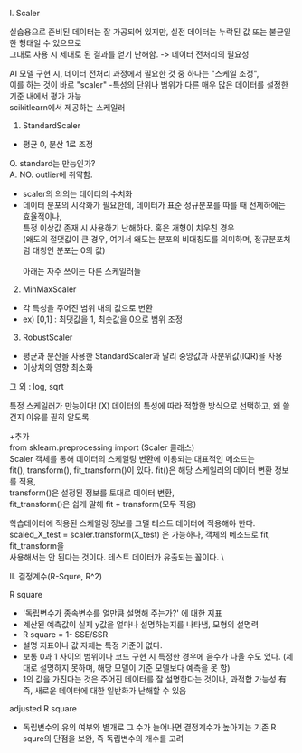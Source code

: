 I. Scaler

실습용으로 준비된 데이터는 잘 가공되어 있지만, 실전 데이터는 누락된 값 또는 불균일한 형태일 수 있으므로 \
그대로 사용 시 제대로 된 결과를 얻기 난해함. -> 데이터 전처리의 필요성

AI 모델 구현 시, 데이터 전처리 과정에서 필요한 것 중 하나는 "스케일 조정", \
이를 하는 것이 바로 "scaler"
-특성의 단위나 범위가 다른 매우 많은 데이터를 설정한 기준 내에서 평가 가능
\
scikitlearn에서 제공하는 스케일러

1. StandardScaler
- 평균 0, 분산 1로 조정

Q. standard는 만능인가? \
A.  NO. outlier에 취약함. 
- scaler의 의의는 데이터의 수치화 
- 데이터 분포의 시각화가 필요한데, 데이터가 표준 정규분포를 따를 때 전제하에는 효율적이나, \
특정 이상값 존재 시 사용하기 난해하다. 
혹은 개형이 치우친 경우 \
(왜도의 절댓값이 큰 경우, 여기서 왜도는 분포의 비대칭도를 의미하며, 정규분포처럼 대칭인 분포는 0의 값) \
\
아래는 자주 쓰이는 다른 스케일러들

2. MinMaxScaler
- 각 특성을 주어진 범위 내의 값으로 변환
- ex) [0,1] : 최댓값을 1, 최솟값을 0으로 범위 조정

3. RobustScaler
- 평균과 분산을 사용한 StandardScaler과 달리 중앙값과 사분위값(IQR)을 사용
- 이상치의 영향 최소화

그 외 : log, sqrt

특정 스케일러가 만능이다! (X)
데이터의 특성에 따라 적합한 방식으로 선택하고, 왜 쓸 건지 이유를 필히 알도록.


+추가 \
from sklearn.preprocessing import (Scaler 클래스) \
Scaler 객체를 통해 데이터의 스케일링 변환에 이용되는 대표적인 메소드는 \
fit(), transform(), fit_transform()이 있다.
fit()은 해당 스케일러의 데이터 변환 정보를 적용, \
transform()은 설정된 정보를 토대로 데이터 변환, \
fit_transform()은 쉽게 말해 fit + transform(모두 적용)

학습데이터에 적용된 스케일링 정보를 그댈 테스트 데이터에 적용해야 한다. \
scaled_X_test = scaler.transform(X_test) 은 가능하나, 객체의 메소드로 fit, fit_transform을 \
사용해서는 안 된다는 것이다. 테스트 데이터가 유출되는 꼴이다. \


II. 결정계수(R-Squre, R^2)

R square
- '독립변수가 종속변수를 얼만큼 설명해 주는가?' 에 대한 지표
- 계산된 예측값이 실제 y값을 얼마나 설명하는지를 나타냄, 모형의 설명력 
-  R square = 1- SSE/SSR 
- 설명 지표이나 값 자체는 특정 기준이 없다.
- 보통 0과 1 사이의 범위이나 코드 구현 시 특정한 경우에 음수가 나올 수도 있다.
(제대로 설명하지 못하며, 해당 모델이 기준 모델보다 예측을 못 함) 
- 1의 값을 가진다는 것은 주어진 데이터를 잘 설명한다는 것이나, 과적합 가능성 有
즉, 새로운 데이터에 대한 일반화가 난해할 수 있음

adjusted R square
- 독립변수의 유의 여부와 별개로 그 수가 늘어나면 결정계수가 높아지는 
기존 R squre의 단점을 보완, 즉 독립변수의 개수를 고려
